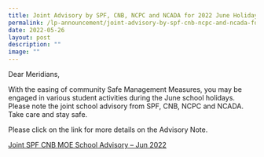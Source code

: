 ```yaml
---
title: Joint Advisory by SPF, CNB, NCPC and NCADA for 2022 June Holidays
permalink: /lp-announcement/joint-advisory-by-spf-cnb-ncpc-and-ncada-for-2022-june-holidays/
date: 2022-05-26
layout: post
description: ""
image: ""
---
```

Dear Meridians,

With the easing of community Safe Management Measures, you may be engaged in various student activities during the June school holidays. Please note the joint school advisory from SPF, CNB, NCPC and NCADA. Take care and stay safe.

Please click on the link for more details on the Advisory Note.

[Joint SPF CNB MOE School Advisory – Jun 2022](/files/Joint-SPF-CNB-MOE-School-Advisory-Jun-2022.pdf)